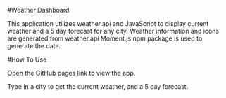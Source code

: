 #Weather Dashboard

This application utilizes weather.api and JavaScript to display current weather and a 5 day forecast for any city.
Weather information and icons are generated from weather.api
Moment.js npm package is used to generate the date.

#How To Use

Open the GitHub pages link to view the app.

Type in a city to get the current weather, and a 5 day forecast.
